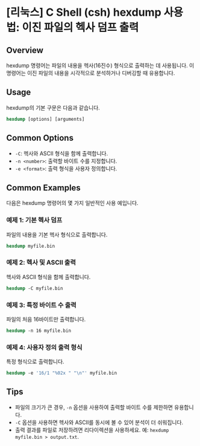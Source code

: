# [리눅스] C Shell (csh) hexdump 사용법: 이진 파일의 헥사 덤프 출력

## Overview
hexdump 명령어는 파일의 내용을 헥사(16진수) 형식으로 출력하는 데 사용됩니다. 이 명령어는 이진 파일의 내용을 시각적으로 분석하거나 디버깅할 때 유용합니다.

## Usage
hexdump의 기본 구문은 다음과 같습니다.

```csh
hexdump [options] [arguments]
```

## Common Options
- `-C`: 헥사와 ASCII 형식을 함께 출력합니다.
- `-n <number>`: 출력할 바이트 수를 지정합니다.
- `-e <format>`: 출력 형식을 사용자 정의합니다.

## Common Examples
다음은 hexdump 명령어의 몇 가지 일반적인 사용 예입니다.

### 예제 1: 기본 헥사 덤프
파일의 내용을 기본 헥사 형식으로 출력합니다.

```csh
hexdump myfile.bin
```

### 예제 2: 헥사 및 ASCII 출력
헥사와 ASCII 형식을 함께 출력합니다.

```csh
hexdump -C myfile.bin
```

### 예제 3: 특정 바이트 수 출력
파일의 처음 16바이트만 출력합니다.

```csh
hexdump -n 16 myfile.bin
```

### 예제 4: 사용자 정의 출력 형식
특정 형식으로 출력합니다.

```csh
hexdump -e '16/1 "%02x " "\n"' myfile.bin
```

## Tips
- 파일의 크기가 큰 경우, `-n` 옵션을 사용하여 출력할 바이트 수를 제한하면 유용합니다.
- `-C` 옵션을 사용하면 헥사와 ASCII를 동시에 볼 수 있어 분석이 더 쉬워집니다.
- 출력 결과를 파일로 저장하려면 리다이렉션을 사용하세요. 예: `hexdump myfile.bin > output.txt`.